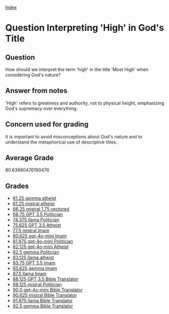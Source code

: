 
[Index](../../index.md)
# Question Interpreting 'High' in God's Title
## Question
How should we interpret the term 'high' in the title 'Most High' when considering God's nature?

## Answer from notes
'High' refers to greatness and authority, not to physical height, emphasizing God's supremacy over everything.

## Concern used for grading
It is important to avoid misconceptions about God's nature and to understand the metaphorical use of descriptive titles.

## Average Grade
80.63690476190476

## Grades
 * [61.25 gemma atheist](../answers/gemma_atheist/Interpreting__High__in_God_s_Title.md)
 * [61.25 mistral atheist](../answers/mistral_atheist/Interpreting__High__in_God_s_Title.md)
 * [66.25 mistral 1.75 vectored](../answers/mistral_1.75_vectored/Interpreting__High__in_God_s_Title.md)
 * [68.75 GPT 3.5 Politician](../answers/GPT_3.5_Politician/Interpreting__High__in_God_s_Title.md)
 * [74.375 llama Politician](../answers/llama_Politician/Interpreting__High__in_God_s_Title.md)
 * [75.625 GPT 3.5 Atheist](../answers/GPT_3.5_Atheist/Interpreting__High__in_God_s_Title.md)
 * [77.5 mistral Imam](../answers/mistral_Imam/Interpreting__High__in_God_s_Title.md)
 * [80.625 gpt-4o-mini Imam](../answers/gpt-4o-mini_Imam/Interpreting__High__in_God_s_Title.md)
 * [81.875 gpt-4o-mini Politician](../answers/gpt-4o-mini_Politician/Interpreting__High__in_God_s_Title.md)
 * [82.125 gpt-4o-mini Atheist](../answers/gpt-4o-mini_Atheist/Interpreting__High__in_God_s_Title.md)
 * [82.5 gemma Politician](../answers/gemma_Politician/Interpreting__High__in_God_s_Title.md)
 * [83.125 llama atheist](../answers/llama_atheist/Interpreting__High__in_God_s_Title.md)
 * [83.75 GPT 3.5 Imam](../answers/GPT_3.5_Imam/Interpreting__High__in_God_s_Title.md)
 * [85.625 gemma Imam](../answers/gemma_Imam/Interpreting__High__in_God_s_Title.md)
 * [87.5 llama Imam](../answers/llama_Imam/Interpreting__High__in_God_s_Title.md)
 * [88.125 GPT 3.5 Bible Translator](../answers/GPT_3.5_Bible_Translator/Interpreting__High__in_God_s_Title.md)
 * [88.125 mistral Politician](../answers/mistral_Politician/Interpreting__High__in_God_s_Title.md)
 * [90.0 gpt-4o-mini Bible Translator](../answers/gpt-4o-mini_Bible_Translator/Interpreting__High__in_God_s_Title.md)
 * [90.625 mistral Bible Translator](../answers/mistral_Bible_Translator/Interpreting__High__in_God_s_Title.md)
 * [91.875 llama Bible Translator](../answers/llama_Bible_Translator/Interpreting__High__in_God_s_Title.md)
 * [92.5 gemma Bible Translator](../answers/gemma_Bible_Translator/Interpreting__High__in_God_s_Title.md)
